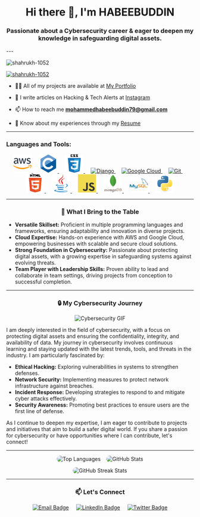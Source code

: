 <h1 align="center">Hi there 👋, I'm HABEEBUDDIN</h1>
<h3 align="center">Passionate about a Cybersecurity career & eager to deepen my knowledge in safeguarding digital assets.</h3>
---
<p align="left"> 
  <img src="https://komarev.com/ghpvc/?username=shahrukh-1052&label=Profile%20views&color=0e75b6&style=flat" alt="shahrukh-1052" />
</p>

<p align="left"> 
  <a href="https://github.com/ryo-ma/github-profile-trophy">
    <img src="https://github-profile-trophy.vercel.app/?username=shahrukh-1052" alt="shahrukh-1052" />
  </a>
</p>

- 👨‍💻 All of my projects are available at [My Portfolio](https://mhportfolio-emiuhbm.gamma.site/)

- 📝 I write articles on Hacking & Tech Alerts at [Instagram](https://www.instagram.com/mr_pagall__1052/)

- 📫 How to reach me **mohammedhabeebuddin79@gmail.com**

- 📄 Know about my experiences through my [Resume](https://drive.google.com/file/d/1yN_h0s5knzDzOKrwUuUvVB-U2eJnN1eP/view?usp=sharing)


---

<h3 align="left">Languages and Tools:</h3>
<p align="center">
  <a href="https://aws.amazon.com" target="_blank" rel="noreferrer">
    <img src="https://raw.githubusercontent.com/devicons/devicon/master/icons/amazonwebservices/amazonwebservices-original-wordmark.svg" alt="AWS" width="50" height="50"/>
  </a>
  &nbsp;&nbsp;&nbsp;
  <a href="https://www.cprogramming.com/" target="_blank" rel="noreferrer">
    <img src="https://raw.githubusercontent.com/devicons/devicon/master/icons/c/c-original.svg" alt="C" width="50" height="50"/> 
  </a>
  &nbsp;&nbsp;&nbsp;
  <a href="https://www.w3schools.com/css/" target="_blank" rel="noreferrer">
    <img src="https://raw.githubusercontent.com/devicons/devicon/master/icons/css3/css3-original-wordmark.svg" alt="CSS3" width="50" height="50"/>
  </a>
  &nbsp;&nbsp;&nbsp;
  <a href="https://www.djangoproject.com/" target="_blank" rel="noreferrer">
    <img src="https://cdn.worldvectorlogo.com/logos/django.svg" alt="Django" width="50" height="50"/>
  </a>
  &nbsp;&nbsp;&nbsp;
  <a href="https://cloud.google.com" target="_blank" rel="noreferrer">
    <img src="https://www.vectorlogo.zone/logos/google_cloud/google_cloud-icon.svg" alt="Google Cloud" width="50" height="50"/> 
  </a>
  &nbsp;&nbsp;&nbsp;
  <a href="https://git-scm.com/" target="_blank" rel="noreferrer">
    <img src="https://www.vectorlogo.zone/logos/git-scm/git-scm-icon.svg" alt="Git" width="50" height="50"/> 
  </a>
  &nbsp;&nbsp;&nbsp;
  <a href="https://www.w3.org/html/" target="_blank" rel="noreferrer">
    <img src="https://raw.githubusercontent.com/devicons/devicon/master/icons/html5/html5-original-wordmark.svg" alt="HTML5" width="50" height="50"/>
  </a>
  &nbsp;&nbsp;&nbsp;
  <a href="https://www.java.com" target="_blank" rel="noreferrer">
    <img src="https://raw.githubusercontent.com/devicons/devicon/master/icons/java/java-original.svg" alt="Java" width="50" height="50"/> 
  </a>
  &nbsp;&nbsp;&nbsp;
  <a href="https://developer.mozilla.org/en-US/docs/Web/JavaScript" target="_blank" rel="noreferrer">
    <img src="https://raw.githubusercontent.com/devicons/devicon/master/icons/javascript/javascript-original.svg" alt="JavaScript" width="50" height="50"/>
  </a>
  &nbsp;&nbsp;&nbsp;
  <a href="https://www.mongodb.com/" target="_blank" rel="noreferrer">
    <img src="https://raw.githubusercontent.com/devicons/devicon/master/icons/mongodb/mongodb-original-wordmark.svg" alt="MongoDB" width="50" height="50"/>
  </a>
  &nbsp;&nbsp;&nbsp;
  <a href="https://www.mysql.com/" target="_blank" rel="noreferrer">
    <img src="https://raw.githubusercontent.com/devicons/devicon/master/icons/mysql/mysql-original-wordmark.svg" alt="MySQL" width="50" height="50"/> 
  </a>
  &nbsp;&nbsp;&nbsp;
  <a href="https://www.python.org" target="_blank" rel="noreferrer">
    <img src="https://raw.githubusercontent.com/devicons/devicon/master/icons/python/python-original.svg" alt="Python" width="50" height="50"/> 
  </a>
</p>

---

<h3 align="center">🌟 What I Bring to the Table</h3>

<ul>
  <li><strong>Versatile Skillset:</strong> Proficient in multiple programming languages and frameworks, ensuring adaptability and innovation in diverse projects.</li>
  <li><strong>Cloud Expertise:</strong> Hands-on experience with AWS and Google Cloud, empowering businesses with scalable and secure cloud solutions.</li>
  <li><strong>Strong Foundation in Cybersecurity:</strong> Passionate about protecting digital assets, with a growing expertise in safeguarding systems against evolving threats.</li>
  <li><strong>Team Player with Leadership Skills:</strong> Proven ability to lead and collaborate in team settings, driving projects from conception to successful completion.</li>
</ul>

---

<h3 align="center">🔒 My Cybersecurity Journey</h3>
<p align="center">
  <img src="https://media.giphy.com/media/26FPCXdkvDbKBbgOI/giphy.gif" width="200" height="200" alt="Cybersecurity GIF"/>
</p>
<p>
  I am deeply interested in the field of cybersecurity, with a focus on protecting digital assets and ensuring the confidentiality, integrity, and availability of data. My journey in cybersecurity involves continuous learning and staying updated with the latest trends, tools, and threats in the industry. I am particularly fascinated by:
</p>
<ul>
  <li><strong>Ethical Hacking:</strong> Exploring vulnerabilities in systems to strengthen defenses.</li>
  <li><strong>Network Security:</strong> Implementing measures to protect network infrastructure against breaches.</li>
  <li><strong>Incident Response:</strong> Developing strategies to respond to and mitigate cyber attacks effectively.</li>
  <li><strong>Security Awareness:</strong> Promoting best practices to ensure users are the first line of defense.</li>
</ul>
<p>
  As I continue to deepen my expertise, I am eager to contribute to projects and initiatives that aim to build a safer digital world. If you share a passion for cybersecurity or have opportunities where I can contribute, let's connect!
</p>

---

<p align="center">
  <img src="https://github-readme-stats.vercel.app/api/top-langs?username=shahrukh-1052&show_icons=true&locale=en&layout=compact" alt="Top Languages" style="border-radius: 10px;"/>
  &nbsp;&nbsp;
  <img src="https://github-readme-stats.vercel.app/api?username=shahrukh-1052&show_icons=true&locale=en" alt="GitHub Stats" style="border-radius: 10px;"/>
</p>

<p align="center">
  <img src="https://github-readme-streak-stats.herokuapp.com/?user=shahrukh-1052&" alt="GitHub Streak Stats" style="border-radius: 10px;"/>
</p>

---

<h3 align="center">📫 Let's Connect</h3>
<p align="center">
  <a href="mailto:mohammedhabeebuddin79@gmail.com"><img src="https://img.shields.io/badge/Email-D14836?style=for-the-badge&logo=gmail&logoColor=white" alt="Email Badge"/></a>
  &nbsp;&nbsp;&nbsp;
  <a href="https://www.linkedin.com/in/mohammed-habeebuddin-a108ab288/" target="_blank"><img src="https://img.shields.io/badge/LinkedIn-0A66C2?style=for-the-badge&logo=linkedin&logoColor=white" alt="LinkedIn Badge"/></a>
  &nbsp;&nbsp;&nbsp;
  <a href="https://twitter.com/shahrukh_66" target="_blank"><img src="https://img.shields.io/badge/Twitter-1DA1F2?style=for-the-badge&logo=twitter&logoColor=white" alt="Twitter Badge"/></a>
</p>

